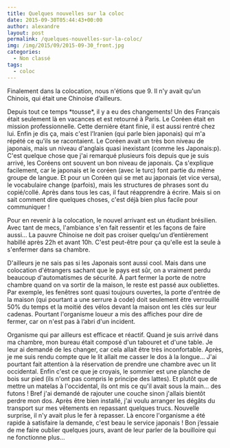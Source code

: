 ```yaml
---
title: Quelques nouvelles sur la coloc
date: 2015-09-30T05:44:43+00:00
author: alexandre
layout: post
permalink: /quelques-nouvelles-sur-la-coloc/
img: /img/2015/09/2015-09-30_front.jpg
categories:
  - Non classé
tags:
  - coloc
---
```


Finalement dans la colocation, nous n'étions que 9. Il n'y avait qu'un Chinois, qui était une Chinoise d’ailleurs.

Depuis tout ce temps \*tousse\*, il y a eu des changements! Un des Français était seulement là en vacances et est retourné à Paris. Le Coréen était en mission professionnelle. Cette dernière étant finie, il est aussi rentré chez lui. Enfin je dis ça, mais c'est l’Iranien (qui parle bien japonais) qui m'a répété ce qu'ils se racontaient. Le Coréen avait un très bon niveau de japonais, mais un niveau d'anglais quasi inexistant (comme les Japonais:p). C'est quelque chose que j'ai remarqué plusieurs fois depuis que je suis arrivé, les Coréens ont souvent un bon niveau de japonais. Ça s'explique facilement, car le japonais et le coréen (avec le turc) font partie du même groupe de langue. Et pour un Coréen qui se met au japonais (et vice versa), le vocabulaire change (parfois), mais les structures de phrases sont du copié/collé. Après dans tous les cas, il faut réapprendre à écrire. Mais si on sait comment dire quelques choses, c'est déjà bien plus facile pour communiquer !

Pour en revenir à la colocation, le nouvel arrivant est un étudiant brésilien. Avec tant de mecs, l'ambiance s'en fait ressentir et les façons de faire aussi… La pauvre Chinoise ne doit pas croiser quelqu'un d’entièrement habillé après 22h et avant 10h. C'est peut-être pour ça qu'elle est la seule à s'enfermer dans sa chambre.

D'ailleurs je ne sais pas si les Japonais sont aussi cool. Mais dans une colocation d'étrangers sachant que le pays est sûr, on a vraiment perdu beaucoup d'automatismes de sécurité. À part fermer la porte de notre chambre quand on va sortir de la maison, le reste est passé aux oubliettes. Par exemple, les fenêtres sont quasi toujours ouvertes, la porte d'entrée de la maison (qui pourtant a une serrure à code) doit seulement être verrouillé 50% du temps et la moitié des vélos devant la maison ont les clés sur leur cadenas. Pourtant l'organisme loueur a mis des affiches pour dire de fermer, car on n'est pas à l’abri d'un incident.

Organisme qui par ailleurs est efficace et réactif. Quand je suis arrivé dans ma chambre, mon bureau était composé d'un tabouret et d'une table. Je leur ai demandé de les changer, car cela allait être très inconfortable. Après, je me suis rendu compte que le lit allait me casser le dos à la longue... J'ai pourtant fait attention à la réservation de prendre une chambre avec un lit occidental. Enfin c'est ce que je croyais, le sommier est une planche de bois sur pied (ils n'ont pas compris le principe des lattes). Et plutôt que de mettre un matelas à l'occidental, ils ont mis ce qu'il avait sous la main… des futons ! Bref j'ai demandé de rajouter une couche sinon j'allais bientôt perdre mon dos. Après être bien installé, j'ai voulu arranger les dégâts du transport sur mes vêtements en repassant quelques trucs. Nouvelle surprise, il n'y avait plus le fer à repasser. Là encore l'organisme a été rapide à satisfaire la demande, c'est beau le service japonais ! Bon j’essaie de me faire oublier quelques jours, avant de leur parler de la bouilloire qui ne fonctionne plus...
